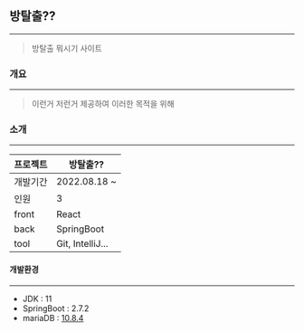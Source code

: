 ## 방탈출??

----

> 방탈출 뭐시기 사이트

### 개요

----

> 이런거 저런거 제공하여 이러한 목적을 위해 

### 소개

----

| 프로젝트 | 방탈출??         |
| -------- | ---------------- |
| 개발기간 | 2022.08.18 ~     |
| 인원     | 3                |
| front    | React            |
| back     | SpringBoot       |
| tool     | Git, IntelliJ... |

#### 개발환경

----

- JDK : 11
- SpringBoot : 2.7.2
- mariaDB : [10.8.4](https://mariadb.org/download/?t=mariadb&p=mariadb&r=10.8.4&os=windows&cpu=x86_64&pkg=msi&m=ossplanet)

